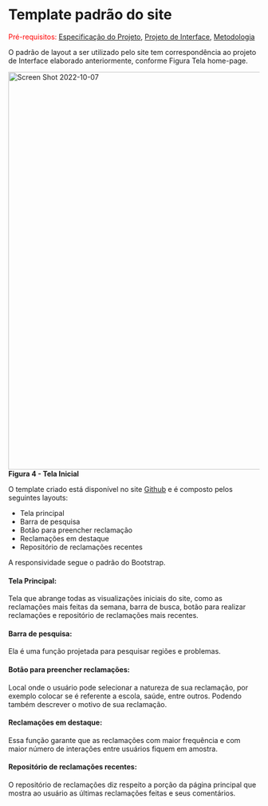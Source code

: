 # Template padrão do site

<span style="color:red">Pré-requisitos: <a href="2-Especificação do Projeto.md"> Especificação do Projeto</a></span>, <a href="3-Projeto de Interface.md"> Projeto de Interface</a>, <a href="4-Metodologia.md"> Metodologia</a>

O padrão de layout a ser utilizado pelo site tem correspondência ao projeto de Interface elaborado anteriormente, conforme Figura Tela home-page.

<img width="798" alt="Screen Shot 2022-10-07" src="https://user-images.githubusercontent.com/112135152/198711572-d43ecdfe-94e8-4fd8-83e1-c05c252ac570.png">
<b>Figura 4 - Tela Inicial </b>

O template criado está disponível no site <a href="https://github.com/ICEI-PUC-Minas-PMV-ADS/pmv-ads-2022-2-e1-proj-web-t6-grupo_1/blob/main/docs/04-Projeto%20de%20Interface.md"> Github</a> e é composto pelos seguintes layouts: 
   <ul>
   <li>Tela principal</li>
   <li>Barra de pesquisa</li>
   <li>Botão para preencher reclamação</li>
   <li>Reclamações em destaque</li>
   <li>Repositório de reclamações recentes</li>
   </ul>

A responsividade segue o padrão do Bootstrap.

<h4>Tela Principal:</h4>
Tela que abrange todas as visualizações iniciais do site, como as reclamações mais feitas da semana, barra de busca, botão para realizar reclamações e repositório de reclamações mais recentes.

<h4>Barra de pesquisa:</h4>
Ela é uma função projetada para pesquisar regiões e problemas.

<h4>Botão para preencher reclamações:</h4>
Local onde o usuário pode selecionar a natureza de sua reclamação, por exemplo colocar se é referente a escola, saúde, entre outros. Podendo também descrever o motivo de sua reclamação.

<h4>Reclamações em destaque:</h4>
Essa função garante que as reclamações com maior frequência e com maior número de interações entre usuários fiquem em amostra.    

<h4>Repositório de reclamações recentes:</h4>
O repositório de reclamações diz respeito a porção da página principal que mostra ao usuário as últimas reclamações feitas e seus comentários.
